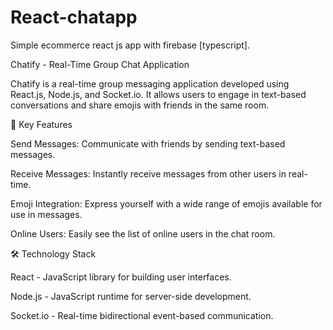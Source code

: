 # React-chatapp
Simple ecommerce react js app with firebase [typescript].

Chatify - Real-Time Group Chat Application

Chatify is a real-time group messaging application developed using React.js, Node.js, and Socket.io. It allows users to engage in text-based conversations and share emojis with friends in the same room.

🚀 Key Features

Send Messages: Communicate with friends by sending text-based messages.

Receive Messages: Instantly receive messages from other users in real-time.

Emoji Integration: Express yourself with a wide range of emojis available for use in messages.

Online Users: Easily see the list of online users in the chat room.

🛠️ Technology Stack

React - JavaScript library for building user interfaces.

Node.js - JavaScript runtime for server-side development.

Socket.io - Real-time bidirectional event-based communication.





